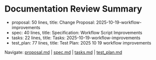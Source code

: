 # Documentation Review Summary

- proposal: 50 lines, title: Change Proposal: 2025-10-19-workflow-improvements
- spec: 40 lines, title: Specification: Workflow Script Improvements
- tasks: 22 lines, title: Tasks: 2025-10-19-workflow-improvements
- test_plan: 77 lines, title: Test Plan: 2025 10 19 workflow improvements

Navigate: [proposal.md](./proposal.md) | [spec.md](./spec.md) | [tasks.md](./tasks.md) | [test_plan.md](./test_plan.md)
